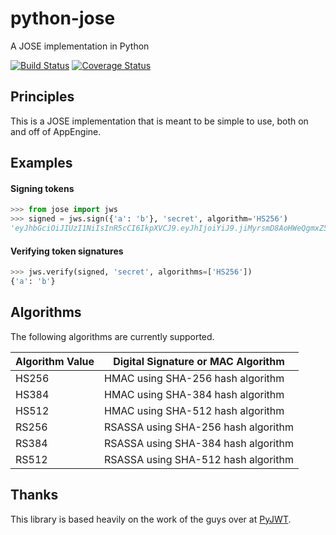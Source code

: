 # python-jose

A JOSE implementation in Python

[![Build Status](https://travis-ci.org/mpdavis/python-jose.svg?branch=master)](https://travis-ci.org/mpdavis/python-jose) [![Coverage Status](https://coveralls.io/repos/mpdavis/python-jose/badge.svg)](https://coveralls.io/r/mpdavis/python-jose)

## Principles

This is a JOSE implementation that is meant to be simple to use, both on and off of AppEngine.

## Examples

#### Signing tokens

```python
>>> from jose import jws
>>> signed = jws.sign({'a': 'b'}, 'secret', algorithm='HS256')
'eyJhbGciOiJIUzI1NiIsInR5cCI6IkpXVCJ9.eyJhIjoiYiJ9.jiMyrsmD8AoHWeQgmxZ5yq8z0lXS67_QGs52AzC8Ru8'
```

#### Verifying token signatures

```python
>>> jws.verify(signed, 'secret', algorithms=['HS256'])
{'a': 'b'}
```

## Algorithms

The following algorithms are currently supported.

Algorithm Value | Digital Signature or MAC Algorithm
----------------|----------------------------
HS256 | HMAC using SHA-256 hash algorithm
HS384 | HMAC using SHA-384 hash algorithm
HS512 | HMAC using SHA-512 hash algorithm
RS256 | RSASSA using SHA-256 hash algorithm
RS384 | RSASSA using SHA-384 hash algorithm
RS512 | RSASSA using SHA-512 hash algorithm

## Thanks

This library is based heavily on the work of the guys over at [PyJWT](https://github.com/jpadilla/pyjwt).
